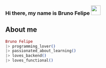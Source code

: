 ### Hi there, my name is Bruno Felipe <img src="https://raw.githubusercontent.com/kaueMarques/kaueMarques/master/hi.gif" width="30">

## About me ##

```elixir
Bruno Felipe
|> programming_lover()
|> passionated_about_learning()
|> loves_backend()
|> loves_functional()
```


<!--
**BrunoFelipe17/BrunoFelipe17** is a ✨ _special_ ✨ repository because its `README.md` (this file) appears on your GitHub profile.

Here are some ideas to get you started:

- 🔭 I’m currently working on ...
- 🌱 I’m currently learning ...
- 👯 I’m looking to collaborate on ...
- 🤔 I’m looking for help with ...
- 💬 Ask me about ...
- 📫 How to reach me: ...
- 😄 Pronouns: ...
- ⚡ Fun fact: ...
-->
